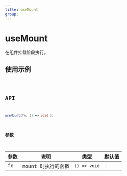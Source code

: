 ```yaml
---
title: useMount
group:
---
```


# useMount

在组件挂载阶段执行。

## 使用示例

<code src="../../src/hooks/src/useMount/demo/base" />

## API

```ts
useMount(fn: () => void );
```

### 参数

| 参数 | 说明               | 类型         | 默认值 |
| ---- | ------------------ | ------------ | ------ |
| fn   | mount 时执行的函数 | `() => void` | -      |
